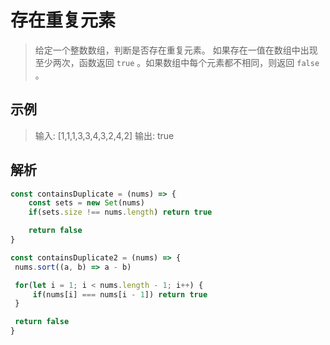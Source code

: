 # 存在重复元素

> 给定一个整数数组，判断是否存在重复元素。
> 如果存在一值在数组中出现至少两次，函数返回 <code>true</code> 。如果数组中每个元素都不相同，则返回 <code>false</code> 。

## 示例

> 输入: [1,1,1,3,3,4,3,2,4,2]
> 输出: true

## 解析

```JavaScript
const containsDuplicate = (nums) => {
    const sets = new Set(nums)
    if(sets.size !== nums.length) return true

    return false
}

const containsDuplicate2 = (nums) => {
 nums.sort((a, b) => a - b)

 for(let i = 1; i < nums.length - 1; i++) {
     if(nums[i] === nums[i - 1]) return true
 }

 return false
}

```
